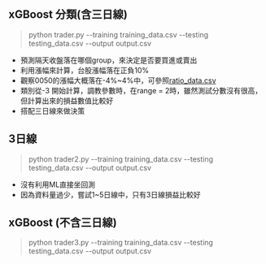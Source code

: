 ## xGBoost 分類(含三日線)
> python trader.py --training training_data.csv --testing testing_data.csv  --output output.csv

* 預測隔天收盤落在哪個group，來決定是否要買進或賣出
* 利用漲幅來計算，台股漲幅落在正負10%
* 觀察0050的漲幅大概落在-4%~4%中，可參照[ratio_data.csv](ratio_data.csv)
* 類別從-3 開始計算，調教參數時，在range = 2時，雖然測試分數沒有很高，但計算出來的損益數值比較好  
* 搭配三日線來做決策


## 3日線
> python trader2.py --training training_data.csv --testing testing_data.csv  --output output.csv

* 沒有利用ML直接坐回測
* 因為資料量過少，嘗試1~5日線中，只有3日線損益比較好

## xGBoost  (不含三日線)
> python trader3.py --training training_data.csv --testing testing_data.csv  --output output.csv








